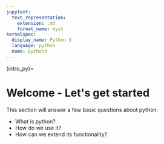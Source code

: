 ```yaml
---
jupytext:
  text_representation:
    extension: .md
    format_name: myst
kernelspec:
  display_name: Python 3
  language: python
  name: python3
---
```


(intro_py)=

# Welcome - Let's get started

This section will answer a few basic questions about python:
- What is python?
- How do we use it?
- How can we extend its functionality?

